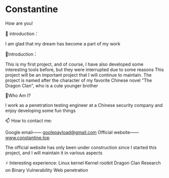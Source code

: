# Constantine

How are you!

🔭 introduction：

I am glad that my dream has become a part of my work

🌱Introduction：

This is my first project, and of course, I have also developed some interesting tools before, but they were interrupted due to some reasons This project will be an important project that I will continue to maintain. The project is named after the character of my favorite Chinese novel "The Dragon Clan", who is a cute younger brother

🤔Who Am I?

I work as a penetration testing engineer at a Chinese security company and enjoy developing some fun things

📫 How to contact me:

Google email—— goolepayload@gmail.com Official website——www.constantine.top

The official website has only been under construction since I started this project, and I will maintain it in various aspects

⚡ Interesting experience:
Linux kernel Kernel rootkit Dragon Clan Research on Binary Vulnerability Web penetration
